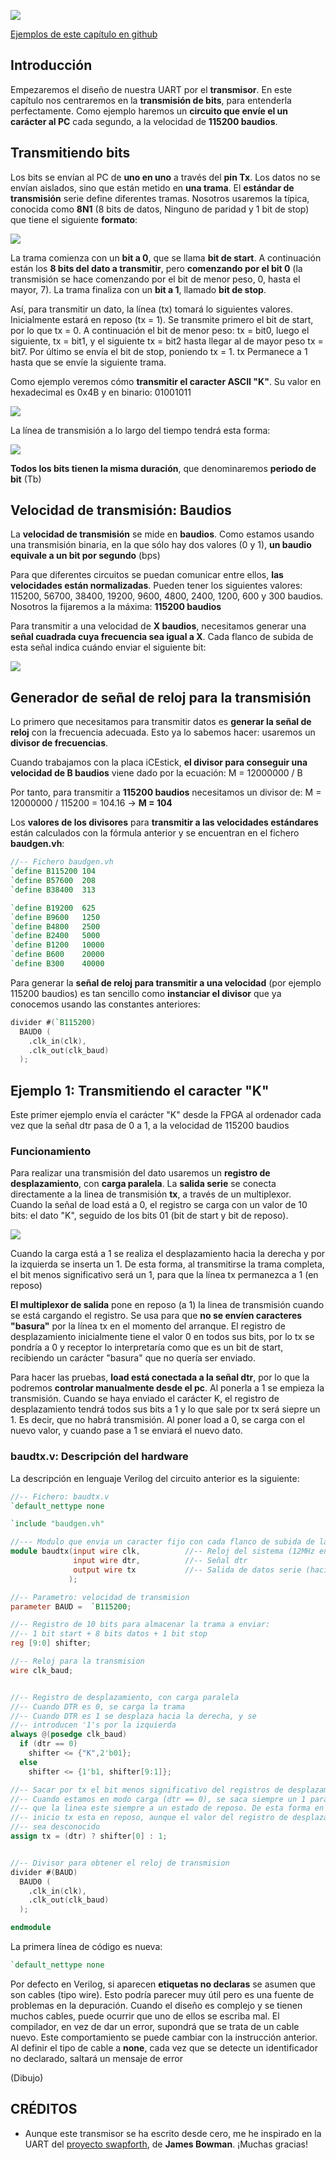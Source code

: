 ![](https://github.com/Obijuan/open-fpga-verilog-tutorial/raw/master/tutorial/T21-baud-tx/images/baudtx-1.png)

[Ejemplos de este capítulo en github](https://github.com/Obijuan/open-fpga-verilog-tutorial/tree/master/tutorial/T21-baud-tx)

## Introducción

Empezaremos el diseño de nuestra UART por el **transmisor**. En este capítulo nos centraremos en la **transmisión de bits**, para entenderla perfectamente. Como ejemplo haremos un **circuito que envíe el un carácter al PC** cada segundo, a la velocidad de **115200 baudios**.

## Transmitiendo bits
Los bits se envían al PC de **uno en uno** a través del **pin Tx**. Los datos no se envían aislados, sino que están metido en **una trama**. El **estándar de transmisión** serie define diferentes tramas. Nosotros usaremos la típica, conocida como **8N1** (8 bits de datos, Ninguno de paridad y 1 bit de stop) que tiene el siguiente **formato**:

![](https://github.com/Obijuan/open-fpga-verilog-tutorial/raw/master/tutorial/T21-baud-tx/images/serial-frame-format-2.png)

La trama comienza con un **bit a 0**, que se llama **bit de start**. A continuación están los **8 bits del dato a transmitir**, pero **comenzando por el bit 0** (la transmisión se hace comenzando por el bit de menor peso, 0, hasta el mayor, 7). La trama finaliza con un **bit a 1**, llamado **bit de stop**.

Así, para transmitir un dato, la línea (tx) tomará lo siguientes valores. Inicialmente estará en reposo (tx = 1). Se transmite primero el bit de start, por lo que tx = 0. A continuación el bit de menor peso: tx = bit0, luego el siguiente, tx = bit1, y el siguiente tx = bit2 hasta llegar al de mayor peso tx = bit7. Por último se envía el bit de stop, poniendo tx = 1. tx Permanece a 1 hasta que se envíe la siguiente trama.

Como ejemplo veremos cómo **transmitir el caracter ASCII "K"**. Su valor en hexadecimal es 0x4B y en binario: 01001011

![](https://github.com/Obijuan/open-fpga-verilog-tutorial/raw/master/tutorial/T21-baud-tx/images/k-car.png)

La línea de transmisión a lo largo del tiempo tendrá esta forma:

![](https://github.com/Obijuan/open-fpga-verilog-tutorial/raw/master/tutorial/T21-baud-tx/images/serial-frame-format.png)

**Todos los bits tienen la misma duración**, que denominaremos **periodo de bit** (Tb)

## Velocidad de transmisión: Baudios

La **velocidad de transmisión** se mide en **baudios**. Como estamos usando una transmisión binaria, en la que sólo hay dos valores (0 y 1), **un baudio equivale a un bit por segundo** (bps)

Para que diferentes circuitos se puedan comunicar entre ellos, **las velocidades están normalizadas**. Pueden tener los siguientes valores: 115200, 56700, 38400, 19200, 9600, 4800, 2400, 1200, 600 y 300 baudios. Nosotros la fijaremos a la máxima: **115200 baudios**

Para transmitir a una velocidad de **X baudios**, necesitamos generar una **señal cuadrada cuya frecuencia sea igual a X**. Cada flanco de subida de esta señal indica cuándo enviar el siguiente bit:

![](https://github.com/Obijuan/open-fpga-verilog-tutorial/raw/master/tutorial/T21-baud-tx/images/serial-frame-3.png)

## Generador de señal de reloj para la transmisión

Lo primero que necesitamos para transmitir datos es **generar la señal de reloj** con la frecuencia adecuada. Esto ya lo sabemos hacer: usaremos un **divisor de frecuencias**.

Cuando trabajamos con la placa iCEstick, **el divisor para conseguir una velocidad de B baudios** viene dado por la ecuación: M = 12000000 / B

Por tanto, para transmitir a **115200 baudios** necesitamos un divisor de:  M = 12000000 / 115200  = 104.16 -> **M = 104**

Los **valores de los divisores** para **transmitir a las velocidades estándares** están calculados con la fórmula anterior y se encuentran en el fichero **baudgen.vh**:

```verilog
//-- Fichero baudgen.vh
`define B115200 104
`define B57600  208
`define B38400  313

`define B19200  625
`define B9600   1250
`define B4800   2500
`define B2400   5000
`define B1200   10000
`define B600    20000
`define B300    40000
```
Para generar la **señal de reloj para  transmitir a una velocidad** (por ejemplo 115200 baudios) es tan sencillo como **instanciar el divisor** que ya conocemos usando las constantes anteriores:

```verilog
divider #(`B115200)
  BAUD0 (
    .clk_in(clk),
    .clk_out(clk_baud)
  );
```

## Ejemplo 1: Transmitiendo el caracter "K"

Este primer ejemplo envía el carácter "K" desde la FPGA al ordenador cada vez que la señal dtr pasa de 0 a 1, a la velocidad de 115200 baudios

### Funcionamiento

Para realizar una transmisión del dato usaremos un **registro de desplazamiento**, con **carga paralela**. La **salida serie** se conecta directamente a la linea de transmisión **tx**, a través de un multiplexor. Cuando la señal de load está a 0, el registro se carga con un valor de 10 bits: el dato "K", seguido de los bits 01 (bit de start y bit de reposo). 

![](https://github.com/Obijuan/open-fpga-verilog-tutorial/raw/master/tutorial/T21-baud-tx/images/baudtx-1.png)

Cuando la carga está a 1 se realiza el desplazamiento hacia la derecha y por la izquierda se inserta un 1. De esta forma, al transmitirse la trama completa, el bit menos significativo será un 1, para que la línea tx permanezca a 1 (en reposo)

**El multiplexor de salida** pone en reposo (a 1) la linea de transmisión cuando se está cargando el registro. Se usa para que **no se envíen caracteres "basura"** por la línea tx en el momento del arranque. El registro de desplazamiento inicialmente tiene el valor 0 en todos sus bits, por lo tx se pondría a 0 y receptor lo interpretaría como que es un bit de start, recibiendo un carácter "basura" que no quería ser enviado.

Para hacer las pruebas, **load está conectada a la señal dtr**, por lo que la podremos **controlar manualmente desde el pc**.  Al ponerla a 1 se empieza la transmisión. Cuando se haya enviado el carácter K, el registro de desplazamiento tendrá todos sus bits a 1 y lo que sale por tx será siepre un 1. Es decir, que no habrá transmisión. Al poner load a 0, se carga con el nuevo valor, y cuando pase a 1 se enviará el nuevo dato. 

### baudtx.v: Descripción del hardware

La descripción en lenguaje Verilog del circuito anterior es la siguiente:

``` verilog
//-- Fichero: baudtx.v
`default_nettype none

`include "baudgen.vh"

//--- Modulo que envia un caracter fijo con cada flanco de subida de la señal dtr
module baudtx(input wire clk,          //-- Reloj del sistema (12MHz en ICEstick)
              input wire dtr,          //-- Señal dtr
              output wire tx           //-- Salida de datos serie (hacia el PC)
             );

//-- Parametro: velocidad de transmision
parameter BAUD =  `B115200;

//-- Registro de 10 bits para almacenar la trama a enviar:
//-- 1 bit start + 8 bits datos + 1 bit stop
reg [9:0] shifter;

//-- Reloj para la transmision
wire clk_baud;


//-- Registro de desplazamiento, con carga paralela
//-- Cuando DTR es 0, se carga la trama
//-- Cuando DTR es 1 se desplaza hacia la derecha, y se 
//-- introducen '1's por la izquierda
always @(posedge clk_baud)
  if (dtr == 0)
    shifter <= {"K",2'b01};
  else
    shifter <= {1'b1, shifter[9:1]};

//-- Sacar por tx el bit menos significativo del registros de desplazamiento
//-- Cuando estamos en modo carga (dtr == 0), se saca siempre un 1 para 
//-- que la linea este siempre a un estado de reposo. De esta forma en el 
//-- inicio tx esta en reposo, aunque el valor del registro de desplazamiento
//-- sea desconocido
assign tx = (dtr) ? shifter[0] : 1;


//-- Divisor para obtener el reloj de transmision
divider #(BAUD)
  BAUD0 (
    .clk_in(clk),
    .clk_out(clk_baud)
  );

endmodule
```
La primera línea de código es nueva:

``` verilog
`default_nettype none
```
Por defecto en Verilog, si aparecen **etiquetas no declaras** se asumen que son cables (tipo wire). Esto podría parecer muy útil pero es una fuente de problemas en la depuración. Cuando el diseño es complejo y se tienen muchos cables, puede ocurrir que uno de ellos se escriba mal. El compilador, en vez de dar un error, supondrá que se trata de un cable nuevo. Este comportamiento se puede cambiar con la instrucción anterior. Al definir el tipo de cable a **none**, cada vez que se detecte un identificador no declarado, saltará un mensaje de error


(Dibujo)

## CRÉDITOS

* Aunque este transmisor se ha escrito desde cero, me he inspirado en la UART del [proyecto swapforth](https://github.com/jamesbowman/swapforth), de **James Bowman**. ¡Muchas gracias!



